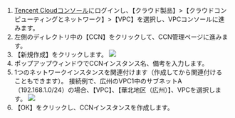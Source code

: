 1. [Tencent Cloudコンソール](https://console.cloud.tencent.com/)にログインし、【クラウド製品】>【クラウドコンピューティングとネットワーク】>【VPC】を選択し、VPCコンソールに進みます。
2. 左側のディレクトリ中の【CCN】をクリックして、CCN管理ページに進みます。
3. 【新規作成】をクリックします。 
 ![](https://main.qcloudimg.com/raw/4189c3d3af70c389a81159a12198a21c.png)
4. ポップアップウィンドウでCCNインスタンス名、備考を入力します。
5. 1つのネットワークインスタンスを関連付けます（作成してから関連付けることもできます）。
接続例で、広州のVPC1中のサブネットA（192.168.1.0/24）の場合、【VPC】、【華北地区（広州）】、VPCを選択します。
 ![](https://main.qcloudimg.com/raw/08633b1dfb6c4f4eb3b7b0713e5c0fa5.png)
6. 【OK】をクリックし、CCNインスタンスを作成します。

